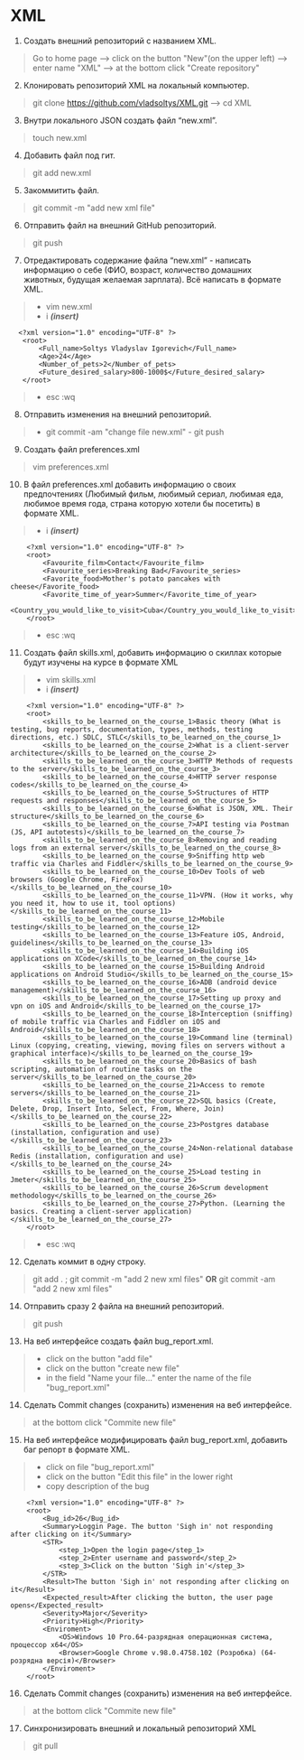 # XML

1. Создать внешний репозиторий c названием XML.
>    Go to home page --> click on the button "New"(on the upper left) --> enter name "XML" --> at the bottom click "Create repository"    
2. Клонировать репозиторий XML на локальный компьютер. 
>    git clone https://github.com/vladsoltys/XML.git --> cd XML
3. Внутри локального JSON создать файл “new.xml”. 
>    touch new.xml
4. Добавить файл под гит.
>    git add new.xml
5. Закоммитить файл. 
>    git commit -m "add new xml file"
6. Отправить файл на внешний GitHub репозиторий. 
>    git push
7. Отредактировать содержание файла “new.xml” - написать информацию о себе 
     (ФИО, возраст, количество домашних животных, будущая желаемая зарплата). 
     Всё написать в формате XML. 
>    - vim new.xml  
>    - i ***(insert)***
     
      <?xml version="1.0" encoding="UTF-8" ?>
       <root>
           <Full_name>Soltys Vladyslav Igorevich</Full_name>
           <Age>24</Age>
           <Number_of_pets>2</Number_of_pets>
           <Future_desired_salary>800-1000$</Future_desired_salary>
       </root>
                                                                                
>    - esc :wq

 8. Отправить изменения на внешний репозиторий. 
>    - git commit -am "change file new.xml"
     - git push

 9. Создать файл preferences.xml 
>    vim preferences.xml
 10. В файл preferences.xml добавить информацию о своих предпочтениях 
     (Любимый фильм, любимый сериал, любимая еда, любимое время года, страна которую хотели бы посетить) 
     в формате XML.
>    - i ***(insert)***

        <?xml version="1.0" encoding="UTF-8" ?>
        <root>
            <Favourite_film>Contact</Favourite_film>
            <Favourite_series>Breaking Bad</Favourite_series>
            <Favorite_food>Mother's potato pancakes with cheese</Favorite_food>
            <Favorite_time_of_year>Summer</Favorite_time_of_year>
            <Country_you_would_like_to_visit>Cuba</Country_you_would_like_to_visit>
        </root>
        
>    - esc :wq

 11. Создать файл skills.xml,
     добавить информацию о скиллах которые будут изучены на курсе в формате XML
>    - vim skills.xml
>    - i ***(insert)***
     
        <?xml version="1.0" encoding="UTF-8" ?>
        <root>
            <skills_to_be_learned_on_the_course_1>Basic theory (What is testing, bug reports, documentation, types, methods, testing directions, etc.) SDLC, STLC</skills_to_be_learned_on_the_course_1>
            <skills_to_be_learned_on_the_course_2>What is a client-server architecture</skills_to_be_learned_on_the_course_2>
            <skills_to_be_learned_on_the_course_3>HTTP Methods of requests to the server</skills_to_be_learned_on_the_course_3>
            <skills_to_be_learned_on_the_course_4>HTTP server response codes</skills_to_be_learned_on_the_course_4>
            <skills_to_be_learned_on_the_course_5>Structures of HTTP requests and responses</skills_to_be_learned_on_the_course_5>
            <skills_to_be_learned_on_the_course_6>What is JSON, XML. Their structure</skills_to_be_learned_on_the_course_6>
            <skills_to_be_learned_on_the_course_7>API testing via Postman (JS, API autotests)</skills_to_be_learned_on_the_course_7>
            <skills_to_be_learned_on_the_course_8>Removing and reading logs from an external server</skills_to_be_learned_on_the_course_8>
            <skills_to_be_learned_on_the_course_9>Sniffing http web traffic via Charles and Fiddler</skills_to_be_learned_on_the_course_9>
            <skills_to_be_learned_on_the_course_10>Dev Tools of web browsers (Google Chrome, FireFox)</skills_to_be_learned_on_the_course_10>
            <skills_to_be_learned_on_the_course_11>VPN. (How it works, why you need it, how to use it, tool options)</skills_to_be_learned_on_the_course_11>
            <skills_to_be_learned_on_the_course_12>Mobile testing</skills_to_be_learned_on_the_course_12>
            <skills_to_be_learned_on_the_course_13>Feature iOS, Android, guidelines</skills_to_be_learned_on_the_course_13>
            <skills_to_be_learned_on_the_course_14>Building iOS applications on XCode</skills_to_be_learned_on_the_course_14>
            <skills_to_be_learned_on_the_course_15>Building Android applications on Android Studio</skills_to_be_learned_on_the_course_15>
            <skills_to_be_learned_on_the_course_16>ADB (android device management)</skills_to_be_learned_on_the_course_16>
            <skills_to_be_learned_on_the_course_17>Setting up proxy and vpn on iOS and Android</skills_to_be_learned_on_the_course_17>
            <skills_to_be_learned_on_the_course_18>Interception (sniffing) of mobile traffic via Charles and Fiddler on iOS and Android</skills_to_be_learned_on_the_course_18>
            <skills_to_be_learned_on_the_course_19>Command line (terminal) Linux (copying, creating, viewing, moving files on servers without a graphical interface)</skills_to_be_learned_on_the_course_19>
            <skills_to_be_learned_on_the_course_20>Basics of bash scripting, automation of routine tasks on the server</skills_to_be_learned_on_the_course_20>
            <skills_to_be_learned_on_the_course_21>Access to remote servers</skills_to_be_learned_on_the_course_21>
            <skills_to_be_learned_on_the_course_22>SQL basics (Create, Delete, Drop, Insert Into, Select, From, Where, Join)</skills_to_be_learned_on_the_course_22>
            <skills_to_be_learned_on_the_course_23>Postgres database (installation, configuration and use)</skills_to_be_learned_on_the_course_23>
            <skills_to_be_learned_on_the_course_24>Non-relational database Redis (installation, configuration and use)</skills_to_be_learned_on_the_course_24>
            <skills_to_be_learned_on_the_course_25>Load testing in Jmeter</skills_to_be_learned_on_the_course_25>
            <skills_to_be_learned_on_the_course_26>Scrum development methodology</skills_to_be_learned_on_the_course_26>
            <skills_to_be_learned_on_the_course_27>Python. (Learning the basics. Creating a client-server application)</skills_to_be_learned_on_the_course_27>
        </root>

>    - esc :wq
 12. Сделать коммит в одну строку. 
>    git add . ; git commit -m "add 2 new xml files" __OR__ git commit -am "add 2 new xml files"
 14. Отправить сразу 2 файла на внешний репозиторий.  
>    git push

 13. На веб интерфейсе создать файл bug_report.xml. 
>    - click on the button "add file" 
>    - click on the button "create new file" 
>    - in the field "Name your file..." enter the name of the file "bug_report.xml"

 14. Сделать Commit changes (сохранить) изменения на веб интерфейсе.
>    at the bottom click "Commite new file"
 15. На веб интерфейсе модифицировать файл bug_report.xml, 
     добавить баг репорт в формате XML.
>    - click on file "bug_report.xml"
>    - click on the button "Edit this file" in the lower right
>    - copy description of the bug
   
        <?xml version="1.0" encoding="UTF-8" ?>
        <root>
            <Bug_id>26</Bug_id>
            <Summary>Loggin Page. The button 'Sigh in' not responding after clicking on it</Summary>
            <STR>
                <step_1>Open the login page</step_1>
                <step_2>Enter username and password</step_2>
                <step_3>Click on the button 'Sigh in'</step_3>
            </STR>
            <Result>The button 'Sigh in' not responding after clicking on it</Result>
            <Expected_result>After clicking the button, the user page opens</Expected_result>
            <Severity>Major</Severity>
            <Priority>High</Priority>
            <Enviroment>
                <OS>Windows 10 Pro.64-разрядная операционная система, процессор x64</OS>
                <Browser>Google Chrome v.98.0.4758.102 (Розробка) (64-розрядна версія)</Browser>
            </Enviroment>
        </root>


 16. Сделать Commit changes (сохранить) изменения на веб интерфейсе. 
>    at the bottom click "Commite new file"
 17. Синхронизировать внешний и локальный репозиторий XML
>    git pull

